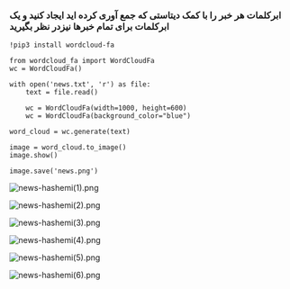 ### ابرکلمات هر خبر را با کمک دیتاستی که جمع آوری کرده اید ایجاد کنید و یک ابرکلمات برای تمام خبرها نیزدر نظر بگیرید

</div>

```  
!pip3 install wordcloud-fa

from wordcloud_fa import WordCloudFa
wc = WordCloudFa()

with open('news.txt', 'r') as file:
    text = file.read()

    wc = WordCloudFa(width=1000, height=600)
    wc = WordCloudFa(background_color="blue")

word_cloud = wc.generate(text)

image = word_cloud.to_image()
image.show()

image.save('news.png')

``` 

![news-hashemi(1).png](https://github.com/semnan-university-ai/machine-learning-class/tree/main/excersiecs/baharaak/exc29/news-hashemi(1).png)

![news-hashemi(2).png](https://github.com/semnan-university-ai/machine-learning-class/edit/main/excersiecs/baharaak/exc29/news-hashemi(2).png)

![news-hashemi(3).png](https://github.com/semnan-university-ai/machine-learning-class/edit/main/excersiecs/baharaak/exc29/news-hashemi(3).png)

![news-hashemi(4).png](https://github.com/semnan-university-ai/machine-learning-class/edit/main/excersiecs/baharaak/exc29/news-hashemi(4).png)

![news-hashemi(5).png](https://github.com/semnan-university-ai/machine-learning-class/edit/main/excersiecs/baharaak/exc29/news-hashemi(5).png)

![news-hashemi(6).png](https://github.com/semnan-university-ai/machine-learning-class/edit/main/excersiecs/baharaak/exc29/news-hashemi(6).png)
